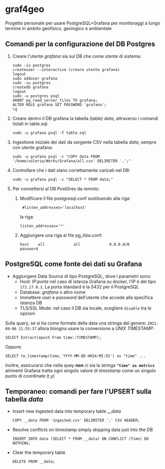 # graf4geo
Progetto personale per usare PostgreSQL+Grafana per monitoraggi a lungo termine in ambito geofisico, geologico e ambientale

## Comandi per la configurazione del DB Postgres

1. Creare l'utente *grafana* sia sul DB che come utente di sistema:
	```
	sudo -iu postgres
	createuser --interactive (creare utente grafana)
	logout
	sudo adduser grafana
	sudo -iu postgres
	createdb grafana
	logout
	sudo -u postgres psql
	GRANT pg_read_server_files TO grafana;
	ALTER ROLE grafana SET PASSWORD 'grafana';
	\q
	```
2. Creare dentro il DB grafana la tabella (table) *data*, attraverso i comandi listati in table.sql:

	`sudo -u grafana psql -f table.sql`

3. Ingestione iniziale dei dati da sorgente CSV nella tabella *data*, sempre con utente grafana:

	`sudo -u grafana psql -c "COPY data FROM '/home/valerio/Works/Grafana/all.csv' DELIMITER ',';"`

4. Controllare che i dati siano correttamente caricati nel DB:

	`sudo -u grafana psql -c "SELECT * FROM data;"`

4. Per connettersi al DB PostGres da remoto:
	1. Modificare il file postgresql.conf sostituendo alla riga:

	   ` #listen_addresses='localhost'`

	   la riga:

	   `listen_addresses='*'`

	2. Aggiungere una riga al file pg_hba.conf:

	   `host    all             all             0.0.0.0/0               password`

## PostgreSQL come fonte dei dati su Grafana

- Aggiungere Data Source di tipo PostgreSQL, dove i parametri sono:
    - Host: *IP:porta*  nel caso di istanza Grafana su docker, l'IP è del tipo `172.17.0.1`. La porta standard è la 5432 per il PostgreSQL
    - Database: *grafana* o altro nome
    - Immettere _user_ e _password_ dell'utente che accede alla specifica istanza DB
    - TLS/SSL Mode: nel caso il DB sia locale, scegliere `disable` tra le opzioni

Sulla query, se si ha come formato della data una stringa del genere: `2021-09-06 11:55:37` allora bisogna usare la conversione a _UNIX TIMESTAMP_:

`SELECT Extract(epoch From time::TIMESTAMP);`

Oppure:

`SELECT to_timestamp(time,'YYYY-MM-DD HH24:MI:SS') as "time" ...`

Inoltre, assicurarsi che nella quey **non** ci sia la stringa **`"time" as metrics`** alrimenti Grafana tratta ogni singolo valore di _timestamp_ come un singolo punto di coordinate (t,y)

## Temporaneo: comandi per fare l'UPSERT sulla tabella *data*
- Insert new ingested data into temporary table *__data*

	`COPY __data FROM 'ingested.csv' DELIMITER ',' CSV HEADER;`
- Resolve conflicts on timestamp simply skipping data just into the DB

	`INSERT INTO data (SELECT * FROM __data) ON CONFLICT (Time) DO NOTHING;`
- Clear the temporary table

	`DELETE FROM __data;`

